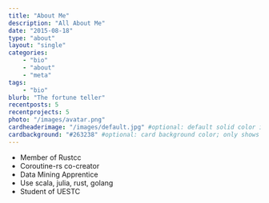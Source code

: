 ```yaml
---
title: "About Me"
description: "All About Me"
date: "2015-08-18"
type: "about"
layout: "single"
categories:
    - "bio"
    - "about"
    - "meta"
tags:
    - "bio"
blurb: "The fortune teller"
recentposts: 5
recentprojects: 5
photo: "/images/avatar.png"
cardheaderimage: "/images/default.jpg" #optional: default solid color if unset
cardbackground: "#263238" #optional: card background color; only shows when no image specified
---
```



* Member of Rustcc
* Coroutine-rs co-creator
* Data Mining Apprentice
* Use scala, julia, rust, golang
* Student of UESTC
